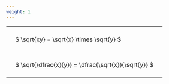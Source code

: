 ```yaml
---
weight: 1
---
```


<style type="text/css">
#T_e651a th.col_heading {
  text-align: left;
  font-size: 1em;
}
#T_e651a td {
  text-align: left;
  font-size: 1em;
  padding: 1.5em;
}
</style>
<table id="T_e651a">
  <thead>
  </thead>
  <tbody>
    <tr>
      <td id="T_e651a_row0_col0" class="data row0 col0" >$ \sqrt{xy} = \sqrt{x} \times \sqrt{y} $</td>
    </tr>
    <tr>
      <td id="T_e651a_row1_col0" class="data row1 col0" >$ \sqrt{\dfrac{x}{y}} = \dfrac{\sqrt{x}}{\sqrt{y}} $</td>
    </tr>
  </tbody>
</table>

